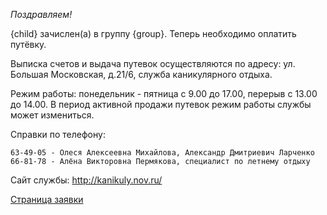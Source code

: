 *Поздравляем!*

{child} зачислен(а) в группу {group}. Теперь необходимо оплатить путёвку.

Выписка счетов и выдача путевок осуществляются по адресу:
ул. Большая Московская, д.21/6, служба каникулярного отдыха.

Режим работы: понедельник - пятница с 9.00 до 17.00, перерыв с 13.00 до 14.00.
В период активной продажи путевок режим работы службы может измениться.

Справки по телефону:
```text
63-49-05 - Олеся Алексеевна Михайлова, Александр Дмитриевич Ларченко
66-81-78 - Алёна Викторовна Пермякова, специалист по летнему отдыху
```
Сайт службы: http://kanikuly.nov.ru/

[Страница заявки]({link})